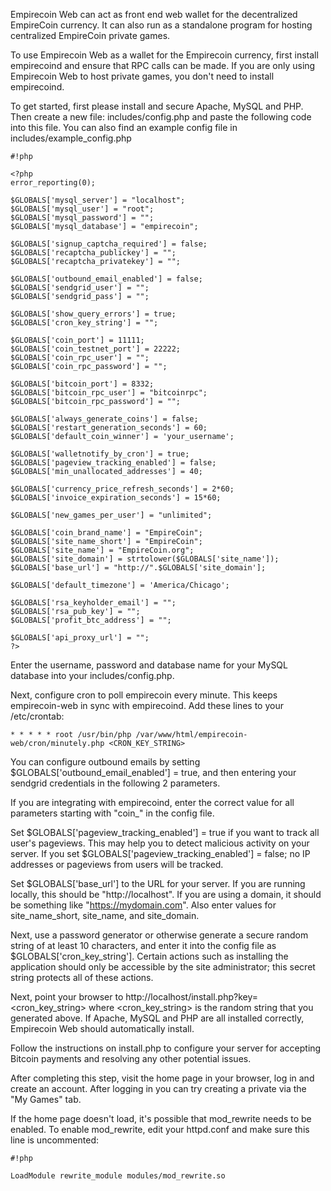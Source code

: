 Empirecoin Web can act as front end web wallet for the decentralized EmpireCoin currency. It can also run as a standalone program for hosting centralized EmpireCoin private games.

To use Empirecoin Web as a wallet for the Empirecoin currency, first install empirecoind and ensure that RPC calls can be made.  If you are only using Empirecoin Web to host private games, you don't need to install empirecoind.

To get started, first please install and secure Apache, MySQL and PHP.  Then create a new file: includes/config.php and paste the following code into this file.  You can also find an example config file in includes/example_config.php

```
#!php

<?php
error_reporting(0);

$GLOBALS['mysql_server'] = "localhost";
$GLOBALS['mysql_user'] = "root";
$GLOBALS['mysql_password'] = "";
$GLOBALS['mysql_database'] = "empirecoin";

$GLOBALS['signup_captcha_required'] = false;
$GLOBALS['recaptcha_publickey'] = "";
$GLOBALS['recaptcha_privatekey'] = "";

$GLOBALS['outbound_email_enabled'] = false;
$GLOBALS['sendgrid_user'] = "";
$GLOBALS['sendgrid_pass'] = "";

$GLOBALS['show_query_errors'] = true;
$GLOBALS['cron_key_string'] = "";

$GLOBALS['coin_port'] = 11111;
$GLOBALS['coin_testnet_port'] = 22222;
$GLOBALS['coin_rpc_user'] = "";
$GLOBALS['coin_rpc_password'] = "";

$GLOBALS['bitcoin_port'] = 8332;
$GLOBALS['bitcoin_rpc_user'] = "bitcoinrpc";
$GLOBALS['bitcoin_rpc_password'] = "";

$GLOBALS['always_generate_coins'] = false;
$GLOBALS['restart_generation_seconds'] = 60;
$GLOBALS['default_coin_winner'] = 'your_username';

$GLOBALS['walletnotify_by_cron'] = true;
$GLOBALS['pageview_tracking_enabled'] = false;
$GLOBALS['min_unallocated_addresses'] = 40;

$GLOBALS['currency_price_refresh_seconds'] = 2*60;
$GLOBALS['invoice_expiration_seconds'] = 15*60;

$GLOBALS['new_games_per_user'] = "unlimited";

$GLOBALS['coin_brand_name'] = "EmpireCoin";
$GLOBALS['site_name_short'] = "EmpireCoin";
$GLOBALS['site_name'] = "EmpireCoin.org";
$GLOBALS['site_domain'] = strtolower($GLOBALS['site_name']);
$GLOBALS['base_url'] = "http://".$GLOBALS['site_domain'];

$GLOBALS['default_timezone'] = 'America/Chicago';

$GLOBALS['rsa_keyholder_email'] = "";
$GLOBALS['rsa_pub_key'] = "";
$GLOBALS['profit_btc_address'] = "";

$GLOBALS['api_proxy_url'] = "";
?>

```

Enter the username, password and database name for your MySQL database into your includes/config.php.

Next, configure cron to poll empirecoin every minute. This keeps empirecoin-web in sync with empirecoind. Add these lines to your /etc/crontab:
```
* * * * * root /usr/bin/php /var/www/html/empirecoin-web/cron/minutely.php <CRON_KEY_STRING>
```

You can configure outbound emails by setting $GLOBALS['outbound_email_enabled'] = true, and then entering your sendgrid credentials in the following 2 parameters.

If you are integrating with empirecoind, enter the correct value for all parameters starting with "coin_" in the config file.

Set $GLOBALS['pageview_tracking_enabled'] = true if you want to track all user's pageviews.  This may help you to detect malicious activity on your server.  If you set $GLOBALS['pageview_tracking_enabled'] = false; no IP addresses or pageviews from users will be tracked.

Set $GLOBALS['base_url'] to the URL for your server.  If you are running locally, this should be "http://localhost".  If you are using a domain, it should be something like "https://mydomain.com".
Also enter values for site_name_short, site_name, and site_domain.

Next, use a password generator or otherwise generate a secure random string of at least 10 characters, and enter it into the config file as $GLOBALS['cron_key_string'].  Certain actions such as installing the application should only be accessible by the site administrator; this secret string protects all of these actions.

Next, point your browser to http://localhost/install.php?key=<cron_key_string> where <cron_key_string> is the random string that you generated above.  If Apache, MySQL and PHP are all installed correctly, Empirecoin Web should automatically install.

Follow the instructions on install.php to configure your server for accepting Bitcoin payments and resolving any other potential issues.

After completing this step, visit the home page in your browser, log in and create an account.  After logging in you can try creating a private via the "My Games" tab.

If the home page doesn't load, it's possible that mod_rewrite needs to be enabled.  To enable mod_rewrite, edit your httpd.conf and make sure this line is uncommented:

```
#!php

LoadModule rewrite_module modules/mod_rewrite.so
```
